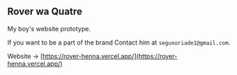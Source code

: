 ## Rover wa Quatre
My boy's website prototype.

If you want to be a part of the brand
Contact him at `segunoriade1@gmail.com`.

Website -> [https://rover-henna.vercel.app/](https://rover-henna.vercel.app/)
